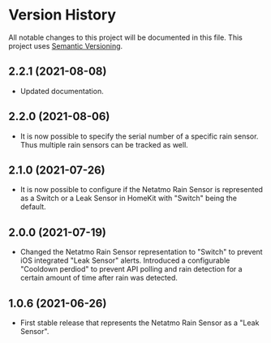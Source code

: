 # Version History
All notable changes to this project will be documented in this file. This project uses [Semantic Versioning](https://semver.org/).
## 2.2.1 (2021-08-08)
+ Updated documentation.
## 2.2.0 (2021-08-06)
+ It is now possible to specify the serial number of a specific rain sensor. Thus multiple rain sensors can be tracked as well.
## 2.1.0 (2021-07-26)
+ It is now possible to configure if the Netatmo Rain Sensor is represented as a Switch or a Leak Sensor in HomeKit with "Switch" being the default.
## 2.0.0 (2021-07-19)
+ Changed the Netatmo Rain Sensor representation to "Switch" to prevent iOS integrated "Leak Sensor" alerts. Introduced a configurable "Cooldown perdiod" to prevent API polling and rain detection for a certain amount of time after rain was detected.
## 1.0.6 (2021-06-26)
+ First stable release that represents the Netatmo Rain Sensor as a "Leak Sensor".